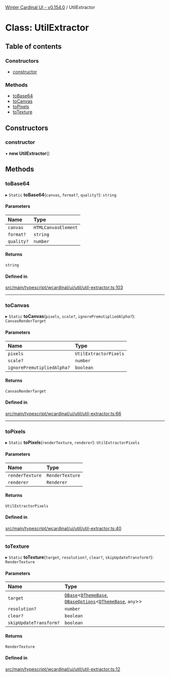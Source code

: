 [Winter Cardinal UI - v0.154.0](../index.md) / UtilExtractor

# Class: UtilExtractor

## Table of contents

### Constructors

- [constructor](UtilExtractor.md#constructor)

### Methods

- [toBase64](UtilExtractor.md#tobase64)
- [toCanvas](UtilExtractor.md#tocanvas)
- [toPixels](UtilExtractor.md#topixels)
- [toTexture](UtilExtractor.md#totexture)

## Constructors

### constructor

• **new UtilExtractor**()

## Methods

### toBase64

▸ `Static` **toBase64**(`canvas`, `format?`, `quality?`): `string`

#### Parameters

| Name | Type |
| :------ | :------ |
| `canvas` | `HTMLCanvasElement` |
| `format?` | `string` |
| `quality?` | `number` |

#### Returns

`string`

#### Defined in

[src/main/typescript/wcardinal/ui/util/util-extractor.ts:103](https://github.com/winter-cardinal/winter-cardinal-ui/blob/v0.154.0/src/main/typescript/wcardinal/ui/util/util-extractor.ts#L103)

___

### toCanvas

▸ `Static` **toCanvas**(`pixels`, `scale?`, `ignorePremutipliedAlpha?`): `CanvasRenderTarget`

#### Parameters

| Name | Type |
| :------ | :------ |
| `pixels` | `UtilExtractorPixels` |
| `scale?` | `number` |
| `ignorePremutipliedAlpha?` | `boolean` |

#### Returns

`CanvasRenderTarget`

#### Defined in

[src/main/typescript/wcardinal/ui/util/util-extractor.ts:66](https://github.com/winter-cardinal/winter-cardinal-ui/blob/v0.154.0/src/main/typescript/wcardinal/ui/util/util-extractor.ts#L66)

___

### toPixels

▸ `Static` **toPixels**(`renderTexture`, `renderer`): `UtilExtractorPixels`

#### Parameters

| Name | Type |
| :------ | :------ |
| `renderTexture` | `RenderTexture` |
| `renderer` | `Renderer` |

#### Returns

`UtilExtractorPixels`

#### Defined in

[src/main/typescript/wcardinal/ui/util/util-extractor.ts:40](https://github.com/winter-cardinal/winter-cardinal-ui/blob/v0.154.0/src/main/typescript/wcardinal/ui/util/util-extractor.ts#L40)

___

### toTexture

▸ `Static` **toTexture**(`target`, `resolution?`, `clear?`, `skipUpdateTransform?`): `RenderTexture`

#### Parameters

| Name | Type |
| :------ | :------ |
| `target` | [`DBase`](DBase.md)<[`DThemeBase`](../interfaces/DThemeBase.md), [`DBaseOptions`](../interfaces/DBaseOptions.md)<[`DThemeBase`](../interfaces/DThemeBase.md), `any`\>\> |
| `resolution?` | `number` |
| `clear?` | `boolean` |
| `skipUpdateTransform?` | `boolean` |

#### Returns

`RenderTexture`

#### Defined in

[src/main/typescript/wcardinal/ui/util/util-extractor.ts:12](https://github.com/winter-cardinal/winter-cardinal-ui/blob/v0.154.0/src/main/typescript/wcardinal/ui/util/util-extractor.ts#L12)
